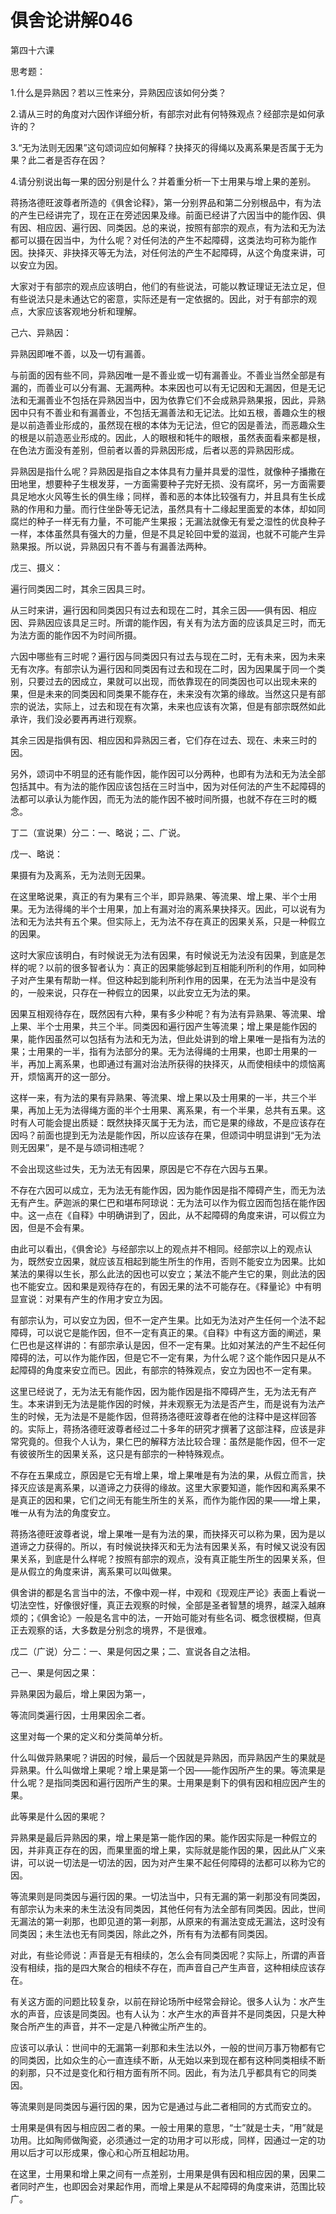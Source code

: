 # 俱舍论讲解046

第四十六课

思考题：

1.什么是异熟因？若以三性来分，异熟因应该如何分类？

2.请从三时的角度对六因作详细分析，有部宗对此有何特殊观点？经部宗是如何承许的？

3.“无为法则无因果”这句颂词应如何解释？抉择灭的得绳以及离系果是否属于无为果？此二者是否存在因？

4.请分别说出每一果的因分别是什么？并着重分析一下士用果与增上果的差别。

蒋扬洛德旺波尊者所造的《俱舍论释》，第一分别界品和第二分别根品中，有为法的产生已经讲完了，现在正在旁述因果及缘。前面已经讲了六因当中的能作因、俱有因、相应因、遍行因、同类因。总的来说，按照有部宗的观点，有为法和无为法都可以摄在因当中，为什么呢？对任何法的产生不起障碍，这类法均可称为能作因。抉择灭、非抉择灭等无为法，对任何法的产生不起障碍，从这个角度来讲，可以安立为因。

大家对于有部宗的观点应该明白，他们的有些说法，可能以教证理证无法立足，但有些说法只是未通达它的密意，实际还是有一定依据的。因此，对于有部宗的观点，大家应该客观地分析和理解。

己六、异熟因：

异熟因即唯不善，以及一切有漏善。

与前面的因有些不同，异熟因唯一是不善业或一切有漏善业。不善业当然全部是有漏的，而善业可以分有漏、无漏两种。本来因也可以有无记因和无漏因，但是无记法和无漏善业不包括在异熟因当中，因为依靠它们不会成熟异熟果报，因此，异熟因中只有不善业和有漏善业，不包括无漏善法和无记法。比如五根，善趣众生的根是以前造善业形成的，虽然现在根的本体为无记法，但它的因是善法，而恶趣众生的根是以前造恶业形成的。因此，人的眼根和牦牛的眼根，虽然表面看来都是根，在色法方面没有差别，但前者以善的异熟因形成，后者以恶的异熟因形成。

异熟因是指什么呢？异熟因是指自之本体具有力量并具爱的湿性，就像种子播撒在田地里，想要种子生根发芽，一方面需要种子完好无损、没有腐坏，另一方面需要具足地水火风等生长的俱生缘；同样，善和恶的本体比较强有力，并且具有生长成熟的作用和力量。而行住坐卧等无记法，虽然具有十二缘起里面爱的本体，却如同腐烂的种子一样无有力量，不可能产生果报；无漏法就像无有爱之湿性的优良种子一样，本体虽然具有强大的力量，但是不具足轮回中爱的滋润，也就不可能产生异熟果报。所以说，异熟因只有不善与有漏善法两种。

戊三、摄义：

遍行同类因二时，其余三因具三时。

从三时来讲，遍行因和同类因只有过去和现在二时，其余三因——俱有因、相应因、异熟因应该具足三时。所谓的能作因，有关有为法方面的应该具足三时，而无为法方面的能作因不为时间所摄。

六因中哪些有三时呢？遍行因与同类因只有过去与现在二时，无有未来，因为未来无有次序。有部宗认为遍行因和同类因有过去和现在二时，因为因果属于同一个类别，只要过去的因成立，果就可以出现，而依靠现在的同类因也可以出现未来的果，但是未来的同类因和同类果不能存在，未来没有次第的缘故。当然这只是有部宗的说法，实际上，过去和现在有次第，未来也应该有次第，但是有部宗既然如此承许，我们没必要再再进行观察。

其余三因是指俱有因、相应因和异熟因三者，它们存在过去、现在、未来三时的因。

另外，颂词中不明显的还有能作因，能作因可以分两种，也即有为法和无为法全部包括其中。有为法的能作因应该包括在三时当中，因为对任何法的产生不起障碍的法都可以承认为能作因，而无为法的能作因不被时间所摄，也就不存在三时的概念。

丁二（宣说果）分二：一、略说；二、广说。

戊一、略说：

果摄有为及离系，无为法则无因果。

在这里略说果，真正的有为果有三个半，即异熟果、等流果、增上果、半个士用果。无为法得绳的半个士用果，加上有漏对治的离系果抉择灭。因此，可以说有为法和无为法共有五个果。但实际上，无为法不存在真正的因果关系，只是一种假立的因果。

这时大家应该明白，有时候说无为法有因果，有时候说无为法没有因果，到底是怎样的呢？以前的很多智者认为：真正的因果能够起到互相能利所利的作用，如同种子对产生果有帮助一样。但这种起到能利所利作用的因果，在无为法当中是没有的，一般来说，只存在一种假立的因果，以此安立无为法的果。

因果互相观待存在，既然因有六种，果有多少种呢？有为法有异熟果、等流果、增上果、半个士用果，共三个半。同类因和遍行因产生等流果；增上果是能作因的果，能作因虽然可以包括有为法和无为法，但此处讲到的增上果唯一是指有为法的果；士用果的一半，指有为法部分的果。无为法得绳的士用果，也即士用果的一半，再加上离系果，也即通过有漏对治法所获得的抉择灭，从而使相续中的烦恼离开，烦恼离开的这一部分。

这样一来，有为法的果有异熟果、等流果、增上果以及士用果的一半，共三个半果，再加上无为法得绳方面的半个士用果、离系果，有一个半果，总共有五果。这时有人可能会提出质疑：既然抉择灭属于无为法，而它是果的缘故，不是应该存在因吗？前面也提到无为法是能作因，所以应该存在果，但颂词中明显讲到“无为法则无因果”，是不是与颂词相违呢？

不会出现这些过失，无为法无有因果，原因是它不存在六因与五果。

不存在六因可以成立，无为法无有能作因，因为能作因是指不障碍产生，而无为法无有产生。萨迦派的果仁巴和堪布阿琼说：无为法可以作为假立因而包括在能作因中。这一点在《自释》中明确讲到了，因此，从不起障碍的角度来讲，可以假立为因，但是不会有果。

由此可以看出，《俱舍论》与经部宗以上的观点并不相同。经部宗以上的观点认为，既然安立因果，就应该互相起到能生所生的作用，否则不能安立为因果。比如某法的果得以生长，那么此法的因也可以安立；某法不能产生它的果，则此法的因也不能安立。因和果是观待存在的，有因无果的法不可能存在。《释量论》中有明显宣说：对果有产生的作用才安立为因。

有部宗认为，可以安立为因，但不一定产生果。比如无为法对产生任何一个法不起障碍，可以说它是能作因，但不一定有真正的果。《自释》中有这方面的阐述，果仁巴也是这样讲的：有部宗承认是因，但不一定有果。比如对某法的产生不起任何障碍的法，可以作为能作因，但是它不一定有果，为什么呢？这个能作因只是从不起障碍的角度来安立而已。因此，有部宗的特殊观点，安立为因也不一定有果。

这里已经说了，无为法无有能作因，因为能作因是指不障碍产生，无为法无有产生。本来讲到无为法是能作因的时候，并未观察无为法是否产生，而是说有为法产生的时候，无为法是不是能作因，但蒋扬洛德旺波尊者在他的注释中是这样回答的。实际上，蒋扬洛德旺波尊者经过二十多年的研究才撰著了这部注释，应该是非常究竟的。但我个人认为，果仁巴的解释方法比较合理：虽然是能作因，但不一定有彼彼所生的因果关系，这只是有部宗的一种特殊观点。

不存在五果成立，原因是它无有增上果，增上果唯是有为法的果，从假立而言，抉择灭应该是离系果，以道谛之力获得的缘故。这里大家要知道，能作因和离系果不是真正的因和果，它们之间无有能生所生的关系，而作为能作因的果——增上果，唯一从有为法的角度安立。

蒋扬洛德旺波尊者说，增上果唯一是有为法的果，而抉择灭可以称为果，因为是以道谛之力获得的。所以，有时候说抉择灭和无为法有因果关系，有时候又说没有因果关系，到底是什么样呢？按照有部宗的观点，没有真正能生所生的因果关系，但是从假立的角度来讲，离系果可以叫做果。

俱舍讲的都是名言当中的法，不像中观一样，中观和《现观庄严论》表面上看说一切法空性，好像很好懂，真正去观察的时候，全部是圣者智慧的境界，越深入越麻烦的；《俱舍论》一般是名言中的法，一开始可能对有些名词、概念很模糊，但真正去观察的话，大多数是分别念的境界，不是很难。

戊二（广说）分二：一、果是何因之果；二、宣说各自之法相。

己一、果是何因之果：

异熟果因为最后，增上果因为第一，

等流同类遍行因，士用果因余二者。

这里对每一个果的定义和分类简单分析。

什么叫做异熟果呢？讲因的时候，最后一个因就是异熟因，而异熟因产生的果就是异熟果。什么叫做增上果呢？增上果是第一个因——能作因所产生的果。等流果是什么呢？是指同类因和遍行因所产生的果。士用果是剩下的俱有因和相应因产生的果。

此等果是什么因的果呢？

异熟果是最后异熟因的果，增上果是第一能作因的果。能作因实际是一种假立的因，并非真正存在的因，而果里面的增上果，实际就是能作因的果，因此从广义来讲，可以说一切法是一切法的因，因为对产生果不起任何障碍的法都可以称为它的因。

等流果则是同类因与遍行因的果。一切法当中，只有无漏的第一刹那没有同类因，有部宗认为未来的未生法没有同类因，其他任何有为法全部有同类因。因此，世间无漏法的第一刹那，也即见道的第一刹那，从原来的有漏法变成无漏法，这时没有同类因；未生法也无有同类因，除此之外，所有有为法都有同类因。

对此，有些论师说：声音是无有相续的，怎么会有同类因呢？实际上，所谓的声音没有相续，指的是四大聚合的相续不存在，而声音自己产生声音，这种相续应该存在。

有关这方面的问题比较复杂，以前在辩论场所中经常会辩论。很多人认为：水产生水的声音，应该是同类因。也有人认为：水产生水的声音并不是同类因，只是大种聚合所产生的声音，并不一定是八种微尘所产生的。

应该可以承认：世间中的无漏第一刹那和未生法以外，一般的世间万事万物都有它的同类因，比如众生的心一直连续不断，从无始以来到现在都有这种同类相续不断的刹那，只不过是变化和行相方面有所不同。因此，有为法几乎都具有它的同类因。

等流果则是同类因与遍行因的果，因为它是通过与此二者相同的方式而安立的。

士用果是俱有因与相应因二者的果。一般士用果的意思，“士”就是士夫，“用”就是功用。比如陶师做陶瓷，必须通过一定的功用才可以形成，同样，因通过一定的功用以后才可以形成果，像心和心所互相起功用。

在这里，士用果和增上果之间有一点差别，士用果是俱有因和相应因的果，因果二者同时产生，也即因会对果起作用，而增上果是从不起障碍的角度来讲，范围比较广。

